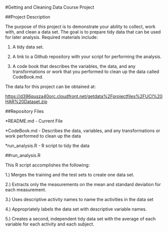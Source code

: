 #Getting and Cleaning Data Course Project

##Project Description

The purpose of this project is to demonstrate your ability to collect, work with, and clean a data set. 
The goal is to prepare tidy data that can be used for later analysis.  Required materials include: 

1) A tidy data set.

2) A link to a Github repository with your script for performing the analysis.

3) A code book that describes the variables, the data, and any transformations or work that you performed to clean up the data called CodeBook.md. 

The data for this project can be obtained at:

https://d396qusza40orc.cloudfront.net/getdata%2Fprojectfiles%2FUCI%20HAR%20Dataset.zip

##Repository Files

*README.md - Current File

*CodeBook.md - Describes the data, variables, and any transformations or work performed to clean up the data 

*run_analysis.R - R script to tidy the data

##run_analysis.R

This R script accomplishes the following:

1.) Merges the training and the test sets to create one data set.

2.) Extracts only the measurements on the mean and standard deviation for each measurement. 

3.) Uses descriptive activity names to name the activities in the data set

4.) Appropriately labels the data set with descriptive variable names. 

5.) Creates a second, independent tidy data set with the average of each variable for each activity and each subject.
